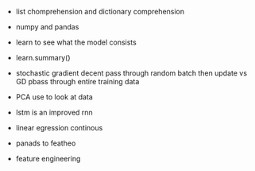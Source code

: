 * list chomprehension and dictionary comprehension

* numpy and pandas

* learn to see what the model consists

* learn.summary()

* stochastic gradient decent pass through random batch then update  vs GD pbass through entire training data

* PCA use to look at data

* lstm is an improved rnn

* linear egression continous

* panads to featheo

* feature engineering